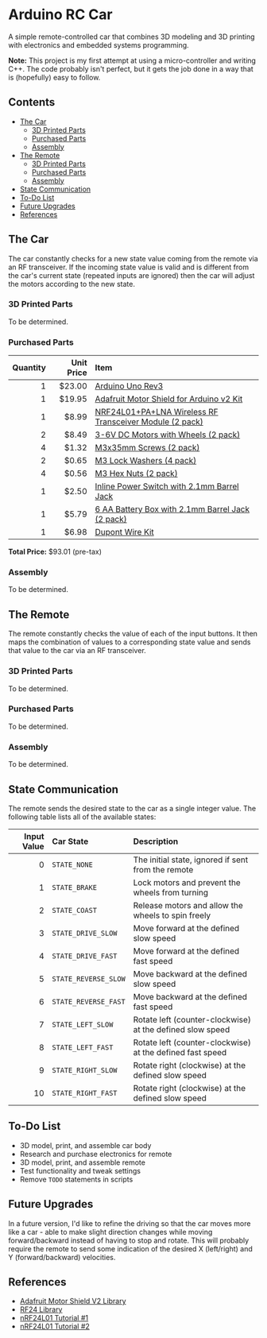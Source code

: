 # Arduino RC Car

A simple remote-controlled car that combines 3D modeling and 3D printing with electronics and embedded systems programming.

**Note:** This project is my first attempt at using a micro-controller and writing C++. The code probably isn't perfect, but it gets the job done in a way that is (hopefully) easy to follow.

## Contents

- [The Car](#the-car)
  - [3D Printed Parts](#the-car)
  - [Purchased Parts](#the-car)
  - [Assembly](#the-car)
- [The Remote](#the-remote)
  - [3D Printed Parts](#the-remote)
  - [Purchased Parts](#the-remote)
  - [Assembly](#the-car)
- [State Communication](#state-communication)
- [To-Do List](#to-do-list)
- [Future Upgrades](#future-upgrades)
- [References](#references)

## The Car

The car constantly checks for a new state value coming from the remote via an RF transceiver. If the incoming state value is valid and is different from the car's current state (repeated inputs are ignored) then the car will adjust the motors according to the new state.

### 3D Printed Parts

To be determined.

### Purchased Parts

|Quantity|Unit Price|Item|
|--:|--:|:--|
|1|$23.00|[Arduino Uno Rev3](https://store.arduino.cc/usa/arduino-uno-rev3)|
|1|$19.95|[Adafruit Motor Shield for Arduino v2 Kit](https://www.adafruit.com/product/1438)|
|1|$8.99|[NRF24L01+PA+LNA Wireless RF Transceiver Module (2 pack)](https://www.amazon.com/HiLetgo%C2%AE-NRF24L01-Wireless-Transceiver-Compatible/dp/B00WG9HO6Q)|
|2|$8.49|[3-6V DC Motors with Wheels (2 pack)](https://www.amazon.com/Gearbox-Motor-Wheel-Arduino-Smart/dp/B07P6QCJPX)|
|4|$1.32|[M3x35mm Screws (2 pack)](https://www.homedepot.com/p/M3-0-5-x-35-mm-Internal-Hex-Metric-Socket-Head-Cap-Screw-2-Pack-844518/204283594)|
|2|$0.65|[M3 Lock Washers (4 pack)](https://www.homedepot.com/p/Everbilt-M3-4-Piece-Stainless-Steel-Metric-Lock-Washer-842398/204993665)|
|4|$0.56|[M3 Hex Nuts (2 pack)](https://www.homedepot.com/p/Everbilt-M3-5-Stainless-Steel-Metric-Hex-Nut-2-Piece-per-Bag-842318/204836105)|
|1|$2.50|[Inline Power Switch with 2.1mm Barrel Jack](https://www.adafruit.com/product/1125)|
|1|$5.79|[6 AA Battery Box with 2.1mm Barrel Jack (2 pack)](https://www.amazon.com/Battery-Holder-Connector-Output-Pack/dp/B07XP7H9PB)|
|1|$6.98|[Dupont Wire Kit](https://www.amazon.com/Elegoo-EL-CP-004-Multicolored-Breadboard-arduino/dp/B01EV70C78)|

**Total Price:** $93.01 (pre-tax)

### Assembly

To be determined.

## The Remote

The remote constantly checks the value of each of the input buttons. It then maps the combination of values to a corresponding state value and sends that value to the car via an RF transceiver.

### 3D Printed Parts

To be determined.

### Purchased Parts

To be determined.

### Assembly

To be determined.

## State Communication

The remote sends the desired state to the car as a single integer value. The following table lists all of the available states:

|Input Value|Car State|Description|
|--:|:--|:--|
|0|`STATE_NONE`|The initial state, ignored if sent from the remote|
|1|`STATE_BRAKE`|Lock motors and prevent the wheels from turning|
|2|`STATE_COAST`|Release motors and allow the wheels to spin freely|
|3|`STATE_DRIVE_SLOW`|Move forward at the defined slow speed|
|4|`STATE_DRIVE_FAST`|Move forward at the defined fast speed|
|5|`STATE_REVERSE_SLOW`|Move backward at the defined slow speed|
|6|`STATE_REVERSE_FAST`|Move backward at the defined fast speed|
|7|`STATE_LEFT_SLOW`|Rotate left (counter-clockwise) at the defined slow speed|
|8|`STATE_LEFT_FAST`|Rotate left (counter-clockwise) at the defined fast speed|
|9|`STATE_RIGHT_SLOW`|Rotate right (clockwise) at the defined slow speed|
|10|`STATE_RIGHT_FAST`|Rotate right (clockwise) at the defined slow speed|

## To-Do List

- 3D model, print, and assemble car body
- Research and purchase electronics for remote
- 3D model, print, and assemble remote
- Test functionality and tweak settings
- Remove `TODO` statements in scripts

## Future Upgrades

In a future version, I'd like to refine the driving so that the car moves more like a car - able to make slight direction changes while moving forward/backward instead of having to stop and rotate. This will probably require the remote to send some indication of the desired X (left/right) and Y (forward/backward) velocities.

## References

- [Adafruit Motor Shield V2 Library](https://github.com/adafruit/Adafruit_Motor_Shield_V2_Library)
- [RF24 Library](https://github.com/nRF24/RF24)
- [nRF24L01 Tutorial #1](https://howtomechatronics.com/tutorials/arduino/arduino-wireless-communication-nrf24l01-tutorial/)
- [nRF24L01 Tutorial #2](https://lastminuteengineers.com/nrf24l01-arduino-wireless-communication/)
